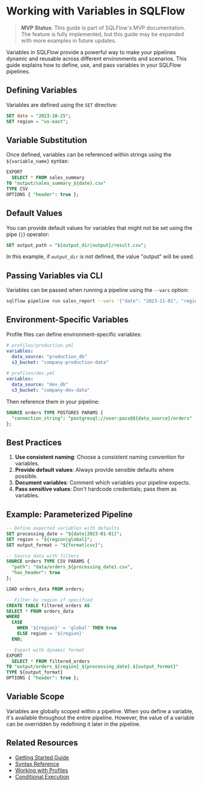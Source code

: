 # Working with Variables in SQLFlow

> **MVP Status**: This guide is part of SQLFlow's MVP documentation. The feature is fully implemented, but this guide may be expanded with more examples in future updates.

Variables in SQLFlow provide a powerful way to make your pipelines dynamic and reusable across different environments and scenarios. This guide explains how to define, use, and pass variables in your SQLFlow pipelines.

## Defining Variables

Variables are defined using the `SET` directive:

```sql
SET date = "2023-10-25";
SET region = "us-east";
```

## Variable Substitution

Once defined, variables can be referenced within strings using the `${variable_name}` syntax:

```sql
EXPORT 
  SELECT * FROM sales_summary
TO "output/sales_summary_${date}.csv"
TYPE CSV
OPTIONS { "header": true };
```

## Default Values

You can provide default values for variables that might not be set using the pipe (`|`) operator:

```sql
SET output_path = "${output_dir|output}/result.csv";
```

In this example, if `output_dir` is not defined, the value "output" will be used.

## Passing Variables via CLI

Variables can be passed when running a pipeline using the `--vars` option:

```bash
sqlflow pipeline run sales_report --vars '{"date": "2023-11-01", "region": "eu-west"}'
```

## Environment-Specific Variables

Profile files can define environment-specific variables:

```yaml
# profiles/production.yml
variables:
  data_source: "production_db"
  s3_bucket: "company-production-data"
  
# profiles/dev.yml
variables:
  data_source: "dev_db"
  s3_bucket: "company-dev-data"
```

Then reference them in your pipeline:

```sql
SOURCE orders TYPE POSTGRES PARAMS {
  "connection_string": "postgresql://user:pass@${data_source}/orders"
};
```

## Best Practices

1. **Use consistent naming**: Choose a consistent naming convention for variables.
2. **Provide default values**: Always provide sensible defaults where possible.
3. **Document variables**: Comment which variables your pipeline expects.
4. **Pass sensitive values**: Don't hardcode credentials; pass them as variables.

## Example: Parameterized Pipeline

```sql
-- Define expected variables with defaults
SET processing_date = "${date|2023-01-01}";
SET region = "${region|global}";
SET output_format = "${format|csv}";

-- Source data with filters
SOURCE orders TYPE CSV PARAMS {
  "path": "data/orders_${processing_date}.csv",
  "has_header": true
};

LOAD orders_data FROM orders;

-- Filter by region if specified
CREATE TABLE filtered_orders AS
SELECT * FROM orders_data
WHERE
  CASE 
    WHEN '${region}' = 'global' THEN true
    ELSE region = '${region}'
  END;

-- Export with dynamic format
EXPORT
  SELECT * FROM filtered_orders
TO "output/orders_${region}_${processing_date}.${output_format}"
TYPE ${output_format}
OPTIONS { "header": true };
```

## Variable Scope

Variables are globally scoped within a pipeline. When you define a variable, it's available throughout the entire pipeline. However, the value of a variable can be overridden by redefining it later in the pipeline.

## Related Resources

- [Getting Started Guide](../getting_started.md)
- [Syntax Reference](../reference/syntax.md)
- [Working with Profiles](profiles.md)
- [Conditional Execution](conditionals.md) 